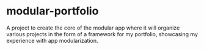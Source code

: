 # modular-portfolio
A project to create the core of the modular app where it will organize various projects in the form of a framework for my portfolio, showcasing my experience with app modularization.
